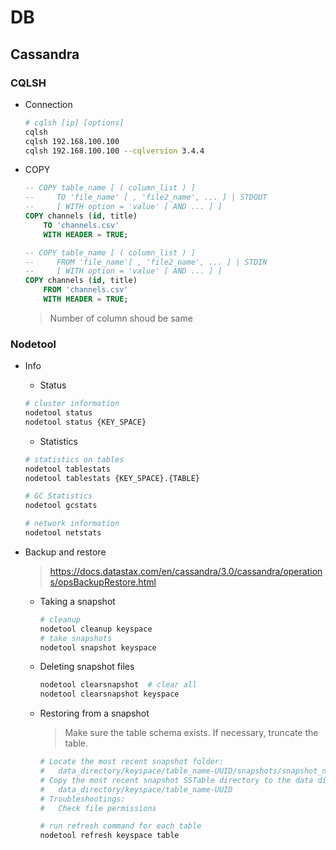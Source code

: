 # DB

## Cassandra

### CQLSH

* Connection

    ```bash
    # cqlsh [ip] [options]
    cqlsh
    cqlsh 192.168.100.100
    cqlsh 192.168.100.100 --cqlversion 3.4.4
    ```

* COPY

    ```sql
    -- COPY table_name [ ( column_list ) ]
    --     TO 'file_name' [ , 'file2_name', ... ] | STDOUT
    --     [ WITH option = 'value' [ AND ... ] ]      
    COPY channels (id, title)
        TO 'channels.csv'
        WITH HEADER = TRUE;
    ```

    ```sql
    -- COPY table_name [ ( column_list ) ]
    --     FROM 'file_name'[ , 'file2_name', ... ] | STDIN
    --     [ WITH option = 'value' [ AND ... ] ]  
    COPY channels (id, title)
        FROM 'channels.csv'
        WITH HEADER = TRUE;
    ```

    > Number of column shoud be same

### Nodetool

* Info

    * Status

    ```bash
    # cluster information
    nodetool status
    nodetool status {KEY_SPACE}
    ```
    
    * Statistics
    ```bash
    # statistics on tables
    nodetool tablestats
    nodetool tablestats {KEY_SPACE}.{TABLE}

    # GC Statistics
    nodetool gcstats

    # network information
    nodetool netstats
    ```

* Backup and restore

    > <https://docs.datastax.com/en/cassandra/3.0/cassandra/operations/opsBackupRestore.html>

    * Taking a snapshot

        ```bash
        # cleanup
        nodetool cleanup keyspace
        # take snapshots
        nodetool snapshot keyspace
        ```

    * Deleting snapshot files

        ```bash
        nodetool clearsnapshot  # clear all
        nodetool clearsnapshot keyspace
        ```

    * Restoring from a snapshot

        > Make sure the table schema exists. If necessary, truncate the table.

        ```bash
        # Locate the most recent snapshot folder:
        #   data_directory/keyspace/table_name-UUID/snapshots/snapshot_name
        # Copy the most recent snapshot SSTable directory to the data directory:
        #   data_directory/keyspace/table_name-UUID
        # Troubleshootings:
        #   Check file permissions

        # run refresh command for each table
        nodetool refresh keyspace table
        ```
